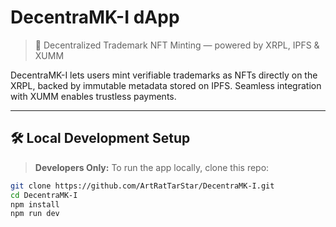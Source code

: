 # DecentraMK-I dApp

> 🪪 Decentralized Trademark NFT Minting — powered by XRPL, IPFS & XUMM

DecentraMK-I lets users mint verifiable trademarks as NFTs directly on the XRPL, backed by immutable metadata stored on IPFS. Seamless integration with XUMM enables trustless payments.

---

## 🛠️ Local Development Setup

> **Developers Only:** To run the app locally, clone this repo:

```bash
git clone https://github.com/ArtRatTarStar/DecentraMK-I.git
cd DecentraMK-I
npm install
npm run dev
